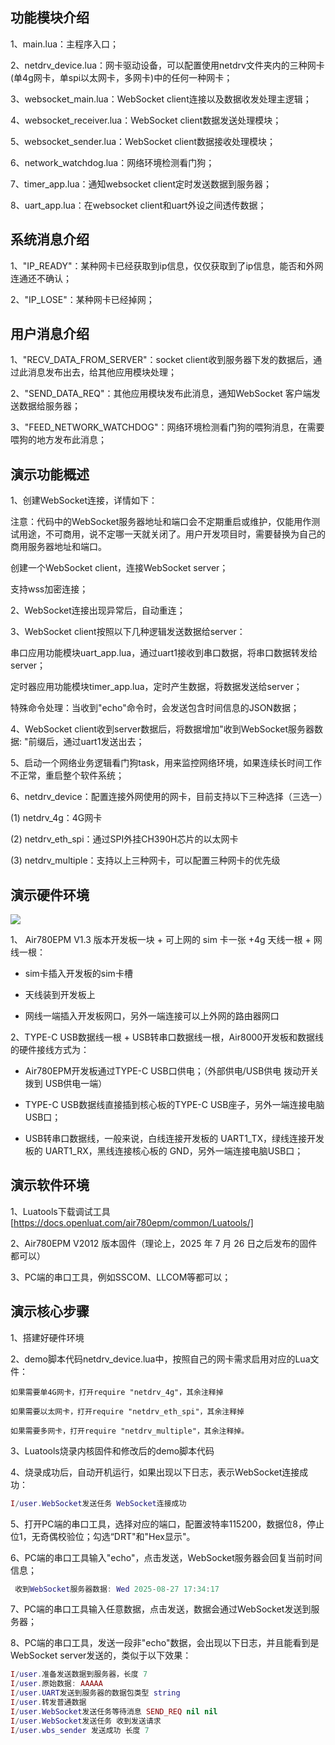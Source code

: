 ## 功能模块介绍

1、main.lua：主程序入口；

2、netdrv_device.lua：网卡驱动设备，可以配置使用netdrv文件夹内的三种网卡(单4g网卡，单spi以太网卡，多网卡)中的任何一种网卡；

3、websocket_main.lua：WebSocket client连接以及数据收发处理主逻辑；

4、websocket_receiver.lua：WebSocket client数据发送处理模块；

5、websocket_sender.lua：WebSocket client数据接收处理模块；

6、network_watchdog.lua：网络环境检测看门狗；

7、timer_app.lua：通知websocket client定时发送数据到服务器；

8、uart_app.lua：在websocket client和uart外设之间透传数据；

## 系统消息介绍

1、"IP_READY"：某种网卡已经获取到ip信息，仅仅获取到了ip信息，能否和外网连通还不确认；

2、"IP_LOSE"：某种网卡已经掉网；


## 用户消息介绍

1、"RECV_DATA_FROM_SERVER"：socket client收到服务器下发的数据后，通过此消息发布出去，给其他应用模块处理；

2、"SEND_DATA_REQ"：其他应用模块发布此消息，通知WebSocket 客户端发送数据给服务器；

3、"FEED_NETWORK_WATCHDOG"：网络环境检测看门狗的喂狗消息，在需要喂狗的地方发布此消息；


## 演示功能概述

1、创建WebSocket连接，详情如下：

   注意：代码中的WebSocket服务器地址和端口会不定期重启或维护，仅能用作测试用途，不可商用，说不定哪一天就关闭了。用户开发项目时，需要替换为自己的商用服务器地址和端口。

   创建一个WebSocket client，连接WebSocket server；

   支持wss加密连接；

2、WebSocket连接出现异常后，自动重连；

3、WebSocket client按照以下几种逻辑发送数据给server：

   串口应用功能模块uart_app.lua，通过uart1接收到串口数据，将串口数据转发给server；

   定时器应用功能模块timer_app.lua，定时产生数据，将数据发送给server；

   特殊命令处理：当收到"echo"命令时，会发送包含时间信息的JSON数据；

4、WebSocket client收到server数据后，将数据增加"收到WebSocket服务器数据: "前缀后，通过uart1发送出去；

5、启动一个网络业务逻辑看门狗task，用来监控网络环境，如果连续长时间工作不正常，重启整个软件系统；

6、netdrv_device：配置连接外网使用的网卡，目前支持以下三种选择（三选一）

   (1) netdrv_4g：4G网卡

   (2) netdrv_eth_spi：通过SPI外挂CH390H芯片的以太网卡

   (3) netdrv_multiple：支持以上三种网卡，可以配置三种网卡的优先级


## 演示硬件环境

![](https://docs.openluat.com/air780epm/luatos/app/driver/eth/image/RFSvb75NRoEWqYxfCRVcVrOKnsf.jpg)

1、 Air780EPM V1.3 版本开发板一块 + 可上网的 sim 卡一张 +4g 天线一根 + 网线一根：

- sim卡插入开发板的sim卡槽

- 天线装到开发板上

- 网线一端插入开发板网口，另外一端连接可以上外网的路由器网口

2、TYPE-C USB数据线一根 + USB转串口数据线一根，Air8000开发板和数据线的硬件接线方式为：

- Air780EPM开发板通过TYPE-C USB口供电；（外部供电/USB供电 拨动开关 拨到 USB供电一端）

- TYPE-C USB数据线直接插到核心板的TYPE-C USB座子，另外一端连接电脑USB口；

- USB转串口数据线，一般来说，白线连接开发板的 UART1_TX，绿线连接开发板的 UART1_RX，黑线连接核心板的 GND，另外一端连接电脑USB口；


## 演示软件环境

1、Luatools下载调试工具 [https://docs.openluat.com/air780epm/common/Luatools/]

2、Air780EPM V2012 版本固件（理论上，2025 年 7 月 26 日之后发布的固件都可以）

3、PC端的串口工具，例如SSCOM、LLCOM等都可以；


## 演示核心步骤

1、搭建好硬件环境

2、demo脚本代码netdrv_device.lua中，按照自己的网卡需求启用对应的Lua文件：

    如果需要单4G网卡，打开require "netdrv_4g"，其余注释掉

    如果需要以太网卡，打开require "netdrv_eth_spi"，其余注释掉

    如果需要多网卡，打开require "netdrv_multiple"，其余注释掉。

3、Luatools烧录内核固件和修改后的demo脚本代码

4、烧录成功后，自动开机运行，如果出现以下日志，表示WebSocket连接成功：
``` lua
I/user.WebSocket发送任务 WebSocket连接成功
```

5、打开PC端的串口工具，选择对应的端口，配置波特率115200，数据位8，停止位1，无奇偶校验位；勾选“DRT"和"Hex显示"。

6、PC端的串口工具输入"echo"，点击发送，WebSocket服务器会回复当前时间信息；
``` lua
 收到WebSocket服务器数据: Wed 2025-08-27 17:34:17
```

7、PC端的串口工具输入任意数据，点击发送，数据会通过WebSocket发送到服务器；

8、PC端的串口工具，发送一段非"echo"数据，会出现以下日志，并且能看到是WebSocket server发送的，类似于以下效果：
``` lua
I/user.准备发送数据到服务器，长度 7
I/user.原始数据: AAAAA
I/user.UART发送到服务器的数据包类型 string
I/user.转发普通数据
I/user.WebSocket发送任务等待消息 SEND_REQ nil nil
I/user.WebSocket发送任务 收到发送请求
I/user.wbs_sender 发送成功 长度 7

```

 

